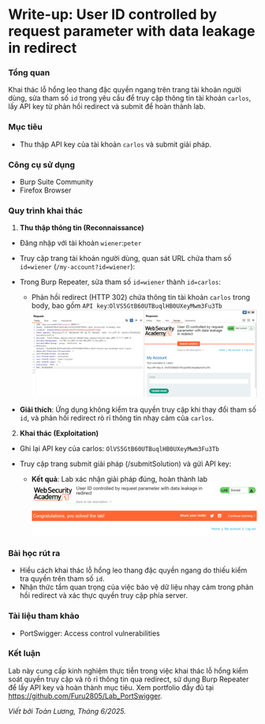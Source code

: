 # Write-up: User ID controlled by request parameter with data leakage in redirect

### Tổng quan
Khai thác lỗ hổng leo thang đặc quyền ngang trên trang tài khoản người dùng, sửa tham số `id` trong yêu cầu để truy cập thông tin tài khoản `carlos`, lấy API key từ phản hồi redirect và submit để hoàn thành lab.

### Mục tiêu
- Thu thập API key của tài khoản `carlos` và submit giải pháp.

### Công cụ sử dụng
- Burp Suite Community
- Firefox Browser

### Quy trình khai thác
1. **Thu thập thông tin (Reconnaissance)**
- Đăng nhập với tài khoản `wiener`:`peter`
- Truy cập trang tài khoản người dùng, quan sát URL chứa tham số `id=wiener` (`/my-account?id=wiener`):

- Trong Burp Repeater, sửa tham số `id=wiener` thành `id=carlos`:
    - Phản hồi redirect (HTTP 302) chứa thông tin tài khoản `carlos` trong body, bao gồm `API key`:`OlVS5GtB60UTBuqlHB0UXeyMwm3Fu3Tb`
        ![carlos](./image/carlos_api.png)

- **Giải thích**: Ứng dụng không kiểm tra quyền truy cập khi thay đổi tham số `id`, và phản hồi redirect rò rỉ thông tin nhạy cảm của `carlos`.

2. **Khai thác (Exploitation)**
- Ghi lại API key của carlos: `OlVS5GtB60UTBuqlHB0UXeyMwm3Fu3Tb`

- Truy cập trang submit giải pháp (/submitSolution) và gửi API key:
    - **Kết quả**: Lab xác nhận giải pháp đúng, hoàn thành lab
        ![solved](./image/solved.png)

### Bài học rút ra
- Hiểu cách khai thác lỗ hổng leo thang đặc quyền ngang do thiếu kiểm tra quyền trên tham số `id`.
- Nhận thức tầm quan trọng của việc bảo vệ dữ liệu nhạy cảm trong phản hồi redirect và xác thực quyền truy cập phía server.

### Tài liệu tham khảo
- PortSwigger: Access control vulnerabilities

### Kết luận
Lab này cung cấp kinh nghiệm thực tiễn trong việc khai thác lỗ hổng kiểm soát quyền truy cập và rò rỉ thông tin qua redirect, sử dụng Burp Repeater để lấy API key và hoàn thành mục tiêu. Xem portfolio đầy đủ tại https://github.com/Furu2805/Lab_PortSwigger.

*Viết bởi Toàn Lương, Tháng 6/2025.*
